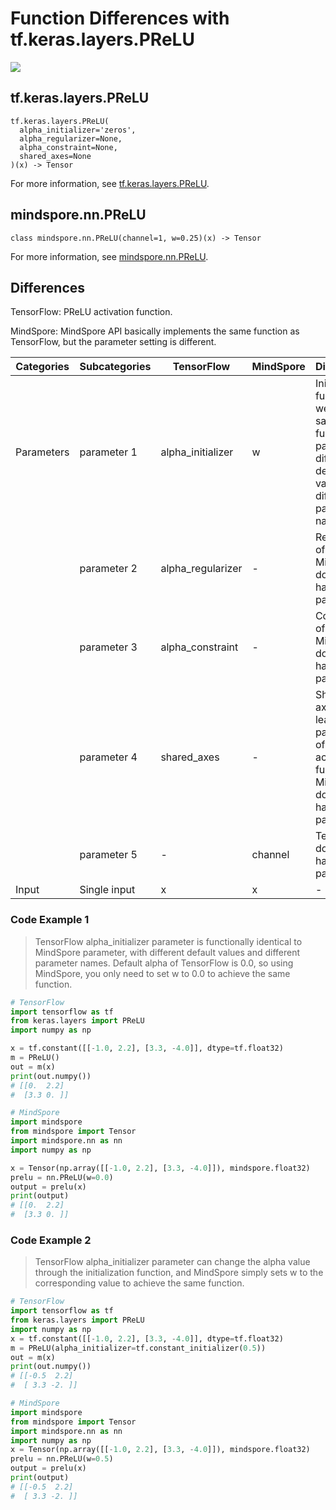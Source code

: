 # Function Differences with tf.keras.layers.PReLU

<a href="https://gitee.com/mindspore/docs/blob/master/docs/mindspore/source_en/note/api_mapping/tensorflow_diff/PReLU.md" target="_blank"><img src="https://mindspore-website.obs.cn-north-4.myhuaweicloud.com/website-images/r2.0/resource/_static/logo_source_en.png"></a>

## tf.keras.layers.PReLU

```text
tf.keras.layers.PReLU(
  alpha_initializer='zeros',
  alpha_regularizer=None,
  alpha_constraint=None,
  shared_axes=None
)(x) -> Tensor
```

For more information, see [tf.keras.layers.PReLU](https://tensorflow.google.cn/versions/r2.6/api_docs/python/tf/keras/layers/PReLU).

## mindspore.nn.PReLU

```text
class mindspore.nn.PReLU(channel=1, w=0.25)(x) -> Tensor
```

For more information, see [mindspore.nn.PReLU](https://www.mindspore.cn/docs/en/master/api_python/nn/mindspore.nn.PReLU.html).

## Differences

TensorFlow: PReLU activation function.

MindSpore: MindSpore API basically implements the same function as TensorFlow, but the parameter setting is different.

| Categories | Subcategories |TensorFlow | MindSpore | Differences |
| --- | --- | --- | --- |---|
|Parameters | parameter 1 | alpha_initializer | w | Initialization function of weights, same function of parameters, different default values, different parameter names |
| | parameter 2 | alpha_regularizer | - | Regularizer of weights. MindSpore does not have this parameter. |
| | parameter 3 | alpha_constraint | - | Constraints of Weights. MindSpore does not have this parameter. |
| | parameter 4 | shared_axes | - | Shared axes of learnable parameters of the activation function. MindSpore does not have this parameter. |
| | parameter 5  | -                 | channel   | TensorFlow does not have this parameter.      |
| Input | Single input | x | x | - |

### Code Example 1

> TensorFlow alpha_initializer parameter is functionally identical to MindSpore parameter, with different default values and different parameter names. Default alpha of TensorFlow is 0.0, so using MindSpore, you only need to set w to 0.0 to achieve the same function.

```python
# TensorFlow
import tensorflow as tf
from keras.layers import PReLU
import numpy as np

x = tf.constant([[-1.0, 2.2], [3.3, -4.0]], dtype=tf.float32)
m = PReLU()
out = m(x)
print(out.numpy())
# [[0.  2.2]
#  [3.3 0. ]]

# MindSpore
import mindspore
from mindspore import Tensor
import mindspore.nn as nn
import numpy as np

x = Tensor(np.array([[-1.0, 2.2], [3.3, -4.0]]), mindspore.float32)
prelu = nn.PReLU(w=0.0)
output = prelu(x)
print(output)
# [[0.  2.2]
#  [3.3 0. ]]
```

### Code Example 2

> TensorFlow alpha_initializer parameter can change the alpha value through the initialization function, and MindSpore simply sets w to the corresponding value to achieve the same function.

```python
# TensorFlow
import tensorflow as tf
from keras.layers import PReLU
import numpy as np
x = tf.constant([[-1.0, 2.2], [3.3, -4.0]], dtype=tf.float32)
m = PReLU(alpha_initializer=tf.constant_initializer(0.5))
out = m(x)
print(out.numpy())
# [[-0.5  2.2]
#  [ 3.3 -2. ]]

# MindSpore
import mindspore
from mindspore import Tensor
import mindspore.nn as nn
import numpy as np
x = Tensor(np.array([[-1.0, 2.2], [3.3, -4.0]]), mindspore.float32)
prelu = nn.PReLU(w=0.5)
output = prelu(x)
print(output)
# [[-0.5  2.2]
#  [ 3.3 -2. ]]
```
